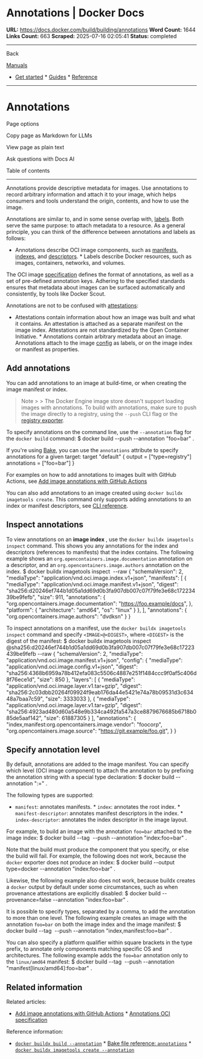 # Annotations | Docker Docs

**URL:** https://docs.docker.com/build/building/annotations
**Word Count:** 1644
**Links Count:** 663
**Scraped:** 2025-07-16 02:05:41
**Status:** completed

---

Back

[Manuals](https://docs.docker.com/manuals/)

  * [Get started](https://docs.docker.com/get-started/)   * [Guides](https://docs.docker.com/guides/)   * [Reference](https://docs.docker.com/reference/)

* * *

# Annotations

Page options

Copy page as Markdown for LLMs

View page as plain text

Ask questions with Docs AI

Table of contents

* * *

Annotations provide descriptive metadata for images. Use annotations to record arbitrary information and attach it to your image, which helps consumers and tools understand the origin, contents, and how to use the image.

Annotations are similar to, and in some sense overlap with, [labels](https://docs.docker.com/engine/manage-resources/labels/). Both serve the same purpose: to attach metadata to a resource. As a general principle, you can think of the difference between annotations and labels as follows:

  * Annotations describe OCI image components, such as [manifests](https://github.com/opencontainers/image-spec/blob/main/manifest.md), [indexes](https://github.com/opencontainers/image-spec/blob/main/image-index.md), and [descriptors](https://github.com/opencontainers/image-spec/blob/main/descriptor.md).   * Labels describe Docker resources, such as images, containers, networks, and volumes.

The OCI image [specification](https://github.com/opencontainers/image-spec/blob/main/annotations.md) defines the format of annotations, as well as a set of pre-defined annotation keys. Adhering to the specified standards ensures that metadata about images can be surfaced automatically and consistently, by tools like Docker Scout.

Annotations are not to be confused with [attestations](https://docs.docker.com/build/metadata/attestations/):

  * Attestations contain information about how an image was built and what it contains. An attestation is attached as a separate manifest on the image index. Attestations are not standardized by the Open Container Initiative.   * Annotations contain arbitrary metadata about an image. Annotations attach to the image [config](https://github.com/opencontainers/image-spec/blob/main/config.md) as labels, or on the image index or manifest as properties.

## Add annotations

You can add annotations to an image at build-time, or when creating the image manifest or index.

> Note >  > The Docker Engine image store doesn't support loading images with annotations. To build with annotations, make sure to push the image directly to a registry, using the `--push` CLI flag or the [registry exporter](https://docs.docker.com/build/exporters/image-registry/).

To specify annotations on the command line, use the `--annotation` flag for the `docker build` command:               $ docker build --push --annotation "foo=bar" .     

If you're using [Bake](https://docs.docker.com/build/bake/), you can use the `annotations` attribute to specify annotations for a given target:               target "default" {       output = ["type=registry"]       annotations = ["foo=bar"]     }

For examples on how to add annotations to images built with GitHub Actions, see [Add image annotations with GitHub Actions](https://docs.docker.com/build/ci/github-actions/annotations/)

You can also add annotations to an image created using `docker buildx imagetools create`. This command only supports adding annotations to an index or manifest descriptors, see [CLI reference](https://docs.docker.com/reference/cli/docker/buildx/imagetools/create/#annotation).

## Inspect annotations

To view annotations on an **image index** , use the `docker buildx imagetools inspect` command. This shows you any annotations for the index and descriptors \(references to manifests\) that the index contains. The following example shows an `org.opencontainers.image.documentation` annotation on a descriptor, and an `org.opencontainers.image.authors` annotation on the index.               $ docker buildx imagetools inspect <IMAGE> --raw     {       "schemaVersion": 2,       "mediaType": "application/vnd.oci.image.index.v1+json",       "manifests": [         {           "mediaType": "application/vnd.oci.image.manifest.v1+json",           "digest": "sha256:d20246ef744b1d05a1dd69d0b3fa907db007c07f79fe3e68c17223439be9fefb",           "size": 911,           "annotations": {             "org.opencontainers.image.documentation": "https://foo.example/docs",           },           "platform": {             "architecture": "amd64",             "os": "linux"           }         },       ],       "annotations": {         "org.opencontainers.image.authors": "dvdksn"       }     }     

To inspect annotations on a manifest, use the `docker buildx imagetools inspect` command and specify `<IMAGE>@<DIGEST>`, where `<DIGEST>` is the digest of the manifest:               $ docker buildx imagetools inspect <IMAGE>@sha256:d20246ef744b1d05a1dd69d0b3fa907db007c07f79fe3e68c17223439be9fefb --raw     {       "schemaVersion": 2,       "mediaType": "application/vnd.oci.image.manifest.v1+json",       "config": {         "mediaType": "application/vnd.oci.image.config.v1+json",         "digest": "sha256:4368b6959a78b412efa083c5506c4887e251f1484ccc9f0af5c406d8f76ece1d",         "size": 850       },       "layers": [         {           "mediaType": "application/vnd.oci.image.layer.v1.tar+gzip",           "digest": "sha256:2c03dbb20264f09924f9eab176da44e5421e74a78b09531d3c63448a7baa7c59",           "size": 3333033         },         {           "mediaType": "application/vnd.oci.image.layer.v1.tar+gzip",           "digest": "sha256:4923ad480d60a548e9b334ca492fa547a3ce8879676685b6718b085de5aaf142",           "size": 61887305         }       ],       "annotations": {         "index,manifest:org.opencontainers.image.vendor": "foocorp",         "org.opencontainers.image.source": "https://git.example/foo.git",       }     }     

## Specify annotation level

By default, annotations are added to the image manifest. You can specify which level \(OCI image component\) to attach the annotation to by prefixing the annotation string with a special type declaration:               $ docker build --annotation "<TYPE>:<KEY>=<VALUE>" .     

The following types are supported:

  * `manifest`: annotates manifests.   * `index`: annotates the root index.   * `manifest-descriptor`: annotates manifest descriptors in the index.   * `index-descriptor`: annotates the index descriptor in the image layout.

For example, to build an image with the annotation `foo=bar` attached to the image index:               $ docker build --tag <IMAGE> --push --annotation "index:foo=bar" .     

Note that the build must produce the component that you specify, or else the build will fail. For example, the following does not work, because the `docker` exporter does not produce an index:               $ docker build --output type=docker --annotation "index:foo=bar" .     

Likewise, the following example also does not work, because buildx creates a `docker` output by default under some circumstances, such as when provenance attestations are explicitly disabled:               $ docker build --provenance=false --annotation "index:foo=bar" .     

It is possible to specify types, separated by a comma, to add the annotation to more than one level. The following example creates an image with the annotation `foo=bar` on both the image index and the image manifest:               $ docker build --tag <IMAGE> --push --annotation "index,manifest:foo=bar" .     

You can also specify a platform qualifier within square brackets in the type prefix, to annotate only components matching specific OS and architectures. The following example adds the `foo=bar` annotation only to the `linux/amd64` manifest:               $ docker build --tag <IMAGE> --push --annotation "manifest[linux/amd64]:foo=bar" .     

## Related information

Related articles:

  * [Add image annotations with GitHub Actions](https://docs.docker.com/build/ci/github-actions/annotations/)   * [Annotations OCI specification](https://github.com/opencontainers/image-spec/blob/main/annotations.md)

Reference information:

  * [`docker buildx build --annotation`](https://docs.docker.com/reference/cli/docker/buildx/build/#annotation)   * [Bake file reference: `annotations`](https://docs.docker.com/build/bake/reference/#targetannotations)   * [`docker buildx imagetools create --annotation`](https://docs.docker.com/reference/cli/docker/buildx/imagetools/create/#annotation)